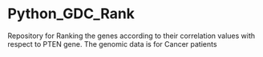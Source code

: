 # Python_GDC_Rank
Repository for Ranking the genes according to their correlation values with respect to PTEN gene.
The genomic data is for Cancer patients

